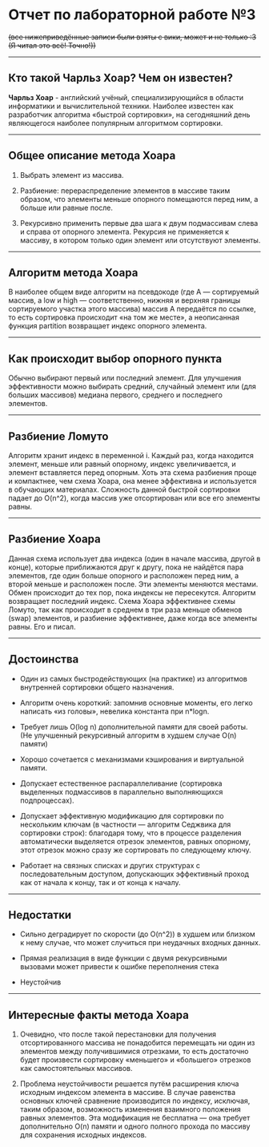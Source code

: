 # Отчет по лабораторной работе №3

~~(все нижеприведённые записи были взяты с вики, может и не только :3 (Я читал это всё! Точно!))~~
***

## Кто такой Чарльз Хоар? Чем он известен?

**Чарльз Хоар** - английский учёный, специализирующийся в области информатики и вычислительной техники. Наиболее известен как разработчик алгоритма «быстрой сортировки», на сегодняшний день являющегося наиболее популярным алгоритмом сортировки.
***

## Общее описание метода Хоара 

1. Выбрать элемент из массива.

2. Разбиение: перераспределение элементов в массиве таким образом, что элементы меньше опорного помещаются перед ним, а больше или равные после.

3. Рекурсивно применить первые два шага к двум подмассивам слева и справа от опорного элемента. Рекурсия не применяется к массиву, в котором только один элемент или отсутствуют элементы.
***

## Алгоритм метода Хоара

В наиболее общем виде алгоритм на псевдокоде (где A — сортируемый массив, а low и high — соответственно, нижняя и верхняя границы сортируемого участка этого массива) массив A передаётся по ссылке, то есть сортировка происходит «на том же месте», а неописанная функция partition возвращает индекс опорного элемента.
***

## Как происходит выбор опорного пункта

Обычно выбирают первый или последний элемент.
Для улучшения эффективности можно выбирать средний, случайный элемент или (для больших массивов) медиана первого, среднего и последнего элементов.
***

## Разбиение Ломуто

Алгоритм хранит индекс в переменной i. Каждый раз, когда находится элемент, меньше или равный опорному, индекс увеличивается, и элемент вставляется перед опорным. Хоть эта схема разбиения проще и компактнее, чем схема Хоара, она менее эффективна и используется в обучающих материалах. Сложность данной быстрой сортировки падает до O(n^2), когда массив уже отсортирован или все его элементы равны.
***

## Разбиение Хоара

Данная схема использует два индекса (один в начале массива, другой в конце),
которые приближаются друг к другу, пока не найдётся пара элементов,
где один больше опорного и расположен перед ним, а второй меньше и
расположен после. Эти элементы меняются местами. Обмен происходит до тех
пор, пока индексы не пересекутся. Алгоритм возвращает последний индекс.
Схема Хоара эффективнее схемы Ломуто, так как происходит в среднем в
три раза меньше обменов (swap) элементов, и разбиение эффективнее,
даже когда все элементы равны. Его и писал.
***

## Достоинства

- Один из самых быстродействующих (на практике) из алгоритмов
  внутренней сортировки общего назначения.

- Алгоритм очень короткий: запомнив основные моменты, его легко написать «из головы», невелика константа при n*logn.
  
- Требует лишь O(log n) дополнительной памяти для своей работы. (Не улучшенный рекурсивный алгоритм в худшем случае O(n) памяти)
  
- Хорошо сочетается с механизмами кэширования и виртуальной памяти.
  
- Допускает естественное распараллеливание (сортировка выделенных подмассивов в параллельно выполняющихся подпроцессах).
  
- Допускает эффективную модификацию для сортировки по нескольким ключам (в частности — алгоритм Седжвика для сортировки строк): благодаря тому, что в процессе разделения автоматически выделяется отрезок элементов, равных опорному, этот отрезок можно сразу же сортировать по следующему ключу.
  
- Работает на связных списках и других структурах с последовательным доступом, допускающих эффективный проход как от начала к концу, так и от конца к началу.
***

## Недостатки

- Сильно деградирует по скорости (до O(n^2)) в худшем или
  близком к нему случае, что может случиться при неудачных входных данных.

- Прямая реализация в виде функции с двумя рекурсивными вызовами
  может привести к ошибке переполнения стека

- Неустойчив
***

## Интересные факты метода Хоара

1. Очевидно, что после такой перестановки для получения отсортированного массива не понадобится перемещать ни один из элементов между получившимися отрезками, то есть достаточно будет произвести сортировку «меньшего» и «большего» отрезков как самостоятельных массивов.
   
2. Проблема неустойчивости решается путём расширения ключа исходным индексом элемента в массиве. В случае равенства основных ключей сравнение производится по индексу, исключая, таким образом, возможность изменения взаимного положения равных элементов. Эта модификация не бесплатна — она требует дополнительно O(n) памяти и одного полного прохода по массиву для сохранения исходных индексов.


